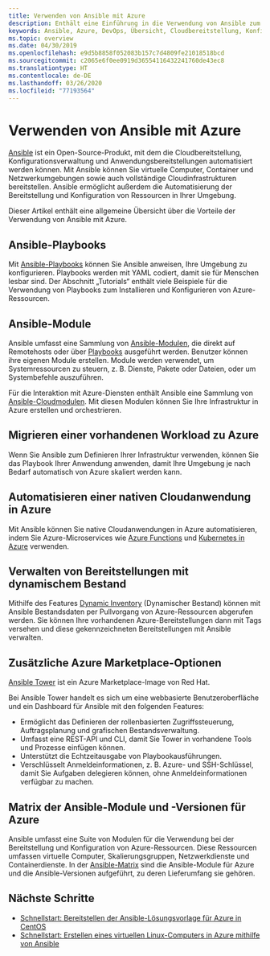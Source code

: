 ```yaml
---
title: Verwenden von Ansible mit Azure
description: Enthält eine Einführung in die Verwendung von Ansible zum Automatisieren von Cloudbereitstellung, Konfigurationsverwaltung und Anwendungsbereitstellungen.
keywords: Ansible, Azure, DevOps, Übersicht, Cloudbereitstellung, Konfigurationsverwaltung, Anwendungsbereitstellung, Ansible-Module, Ansible-Playbooks
ms.topic: overview
ms.date: 04/30/2019
ms.openlocfilehash: e9d5b8858f052083b157c7d4809fe21018518bcd
ms.sourcegitcommit: c2065e6f0ee0919d36554116432241760de43ec8
ms.translationtype: HT
ms.contentlocale: de-DE
ms.lasthandoff: 03/26/2020
ms.locfileid: "77193564"
---
```

# <a name="using-ansible-with-azure"></a>Verwenden von Ansible mit Azure

[Ansible](https://www.ansible.com) ist ein Open-Source-Produkt, mit dem die Cloudbereitstellung, Konfigurationsverwaltung und Anwendungsbereitstellungen automatisiert werden können. Mit Ansible können Sie virtuelle Computer, Container und Netzwerkumgebungen sowie auch vollständige Cloudinfrastrukturen bereitstellen. Ansible ermöglicht außerdem die Automatisierung der Bereitstellung und Konfiguration von Ressourcen in Ihrer Umgebung.

Dieser Artikel enthält eine allgemeine Übersicht über die Vorteile der Verwendung von Ansible mit Azure.

## <a name="ansible-playbooks"></a>Ansible-Playbooks

Mit [Ansible-Playbooks](https://docs.ansible.com/ansible/latest/playbooks.html) können Sie Ansible anweisen, Ihre Umgebung zu konfigurieren. Playbooks werden mit YAML codiert, damit sie für Menschen lesbar sind. Der Abschnitt „Tutorials“ enthält viele Beispiele für die Verwendung von Playbooks zum Installieren und Konfigurieren von Azure-Ressourcen. 

## <a name="ansible-modules"></a>Ansible-Module

Ansible umfasst eine Sammlung von [Ansible-Modulen](https://docs.ansible.com/ansible/latest/modules_by_category.html), die direkt auf Remotehosts oder über [Playbooks](https://docs.ansible.com/ansible/latest/playbooks.html) ausgeführt werden. Benutzer können ihre eigenen Module erstellen. Module werden verwendet, um Systemressourcen zu steuern, z. B. Dienste, Pakete oder Dateien, oder um Systembefehle auszuführen.

Für die Interaktion mit Azure-Diensten enthält Ansible eine Sammlung von [Ansible-Cloudmodulen](https://docs.ansible.com/ansible/list_of_cloud_modules.html#azure). Mit diesen Modulen können Sie Ihre Infrastruktur in Azure erstellen und orchestrieren. 

## <a name="migrate-existing-workload-to-azure"></a>Migrieren einer vorhandenen Workload zu Azure

Wenn Sie Ansible zum Definieren Ihrer Infrastruktur verwenden, können Sie das Playbook Ihrer Anwendung anwenden, damit Ihre Umgebung je nach Bedarf automatisch von Azure skaliert werden kann. 

## <a name="automate-cloud-native-application-in-azure"></a>Automatisieren einer nativen Cloudanwendung in Azure

Mit Ansible können Sie native Cloudanwendungen in Azure automatisieren, indem Sie Azure-Microservices wie [Azure Functions](https://azure.microsoft.com//services/functions/) und [Kubernetes in Azure](https://azure.microsoft.com/services/container-service/kubernetes/) verwenden.  

## <a name="manage-deployments-with-dynamic-inventory"></a>Verwalten von Bereitstellungen mit dynamischem Bestand

Mithilfe des Features [Dynamic Inventory](https://docs.ansible.com/ansible/intro_dynamic_inventory.html) (Dynamischer Bestand) können mit Ansible Bestandsdaten per Pullvorgang von Azure-Ressourcen abgerufen werden. Sie können Ihre vorhandenen Azure-Bereitstellungen dann mit Tags versehen und diese gekennzeichneten Bereitstellungen mit Ansible verwalten.

## <a name="additional-azure-marketplace-options"></a>Zusätzliche Azure Marketplace-Optionen

[Ansible Tower](https://azuremarketplace.microsoft.com/marketplace/apps/redhat.ansible-tower) ist ein Azure Marketplace-Image von Red Hat. 

Bei Ansible Tower handelt es sich um eine webbasierte Benutzeroberfläche und ein Dashboard für Ansible mit den folgenden Features:

* Ermöglicht das Definieren der rollenbasierten Zugriffssteuerung, Auftragsplanung und grafischen Bestandsverwaltung. 
* Umfasst eine REST-API und CLI, damit Sie Tower in vorhandene Tools und Prozesse einfügen können. 
* Unterstützt die Echtzeitausgabe von Playbookausführungen. 
* Verschlüsselt Anmeldeinformationen, z. B. Azure- und SSH-Schlüssel, damit Sie Aufgaben delegieren können, ohne Anmeldeinformationen verfügbar zu machen.

## <a name="ansible-module-and-version-matrix-for-azure"></a>Matrix der Ansible-Module und -Versionen für Azure

Ansible umfasst eine Suite von Modulen für die Verwendung bei der Bereitstellung und Konfiguration von Azure-Ressourcen. Diese Ressourcen umfassen virtuelle Computer, Skalierungsgruppen, Netzwerkdienste und Containerdienste. In der [Ansible-Matrix](./ansible-matrix.md) sind die Ansible-Module für Azure und die Ansible-Versionen aufgeführt, zu deren Lieferumfang sie gehören.

## <a name="next-steps"></a>Nächste Schritte

- [Schnellstart: Bereitstellen der Ansible-Lösungsvorlage für Azure in CentOS](./ansible-deploy-solution-template.md)
- [Schnellstart: Erstellen eines virtuellen Linux-Computers in Azure mithilfe von Ansible](./ansible-install-configure.md)